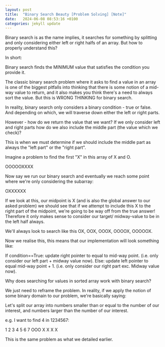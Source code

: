 ```yaml
---
layout: post
title:  "Binary Search Beauty [Problem Solving] [Note]"
date:   2024-06-08 08:53:16 +0100
categories: jekyll update
---
```


Binary search is as the name implies, it searches for something by splitting and only considering either left or right halfs of an array. But how to properly understand this?

In short:

Binary search finds the MINIMUM value that satisfies the condition you provide it.

The classic binary search problem where it asks to find a value in an array is one of the biggest pitfalls into thinking that there is some notion of a mid-way value to return, and it also makes you think there's a need to always sort the value. But this is WRONG THINKING for binary search.


In reality, binary search only considers a binary condition - true or false. And depending on which, we will traverse down either the left or right parts. 

However - how do we return the value that we want? If we only consider left and right parts how do we also include the middle part (the value which we check)? 

This is when we must determine if we should include the middle part as always the "left part" or the "right part".

Imagine a problem to find the first "X" in this array of X and O.

OOOOOXXXX

Now say we run our binary search and eventually we reach some point where we're only considering the subarray:

OXXXXXX

If we look at this, our midpoint is X (and is also the global answer to our asked problem) we should see that if we attempt to include this X to the right part of the midpoint, we're going to be way off from the true answer! Therefore it only makes sense to consider our target/ midway-value to be in the left half always.

We'll always look to search like this OX, OOX, OOOX, OOOOX, OOOOOX. 

Now we realise this, this means that our implementation will look something like:

If condition==True:
    update right pointer to equal to mid-way point. (i.e. only consider our left part + midway value now).
Else:
    update left pointer to equal mid-way point + 1. (i.e. only consider our right part exc. Midway value now). 


Why does searching for values in sorted array work with binary search?

We just need to reframe the problem. In reality, if we apply the notion of some binary domain to our problem, we're basically saying:

Let's split our array into numbers smaller than or equal to the number of our interest, and numbers larger than the number of our interest.

e.g. I want to find 4 in 1234567:

1 2 3 4 5 6 7
OOO X X X X

This is the same problem as what we detailed earlier.



<!-- You’ll find this post in your `_posts` directory. Go ahead and edit it and re-build the site to see your changes. You can rebuild the site in many different ways, but the most common way is to run `jekyll serve`, which launches a web server and auto-regenerates your site when a file is updated. This is another one!


Jekyll requires blog post files to be named according to the following format:

`YEAR-MONTH-DAY-title.MARKUP`

Where `YEAR` is a four-digit number, `MONTH` and `DAY` are both two-digit numbers, and `MARKUP` is the file extension representing the format used in the file. After that, include the necessary front matter. Take a look at the source for this post to get an idea about how it works.

Jekyll also offers powerful support for code snippets:

{% highlight ruby %}
def print_hi(name)
  puts "Hi, #{name}"
end
print_hi('Tom')
#=> prints 'Hi, Tom' to STDOUT.
{% endhighlight %}

Check out the [Jekyll docs][jekyll-docs] for more info on how to get the most out of Jekyll. File all bugs/feature requests at [Jekyll’s GitHub repo][jekyll-gh]. If you have questions, you can ask them on [Jekyll Talk][jekyll-talk].

[jekyll-docs]: https://jekyllrb.com/docs/home
[jekyll-gh]:   https://github.com/jekyll/jekyll
[jekyll-talk]: https://talk.jekyllrb.com/ -->
